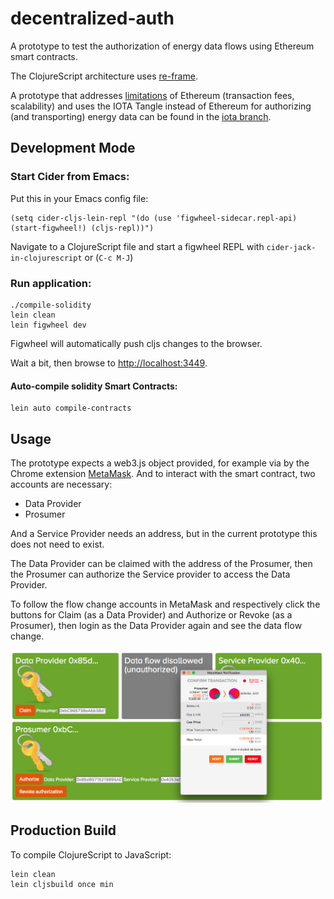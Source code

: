 # decentralized-auth

A prototype to test the authorization of energy data flows using Ethereum smart contracts.

The ClojureScript architecture uses [re-frame](https://github.com/Day8/re-frame).

A prototype that addresses [limitations](https://github.com/Alliander/decentralized-auth/blob/iota/doc/Decentralized%20authorization%20of%20access%20to%20energy%20data.pdf) of Ethereum (transaction fees, scalability) and uses the IOTA Tangle instead of Ethereum for authorizing (and transporting) energy data can be found in the [iota branch](https://github.com/Alliander/decentralized-auth/tree/iota).

## Development Mode

### Start Cider from Emacs:

Put this in your Emacs config file:

```
(setq cider-cljs-lein-repl "(do (use 'figwheel-sidecar.repl-api) (start-figwheel!) (cljs-repl))")
```

Navigate to a ClojureScript file and start a figwheel REPL with `cider-jack-in-clojurescript` or (`C-c M-J`)

### Run application:

```
./compile-solidity
lein clean
lein figwheel dev
```

Figwheel will automatically push cljs changes to the browser.

Wait a bit, then browse to [http://localhost:3449](http://localhost:3449).

#### Auto-compile solidity Smart Contracts:

```
lein auto compile-contracts
```

## Usage

The prototype expects a web3.js object provided, for example via by the Chrome extension [MetaMask](https://metamask.io/). And to interact with the smart contract, two accounts are necessary:

- Data Provider
- Prosumer

And a Service Provider needs an address, but in the current prototype this does not need to exist.

The Data Provider can be claimed with the address of the Prosumer, then the Prosumer can authorize the Service provider to access the Data Provider.

To follow the flow change accounts in MetaMask and respectively click the buttons for Claim (as a Data Provider) and Authorize or Revoke (as a Prosumer), then login as the Data Provider again and see the data flow change.

![frontend](resources/images/frontend.png)

## Production Build

To compile ClojureScript to JavaScript:

```
lein clean
lein cljsbuild once min
```
